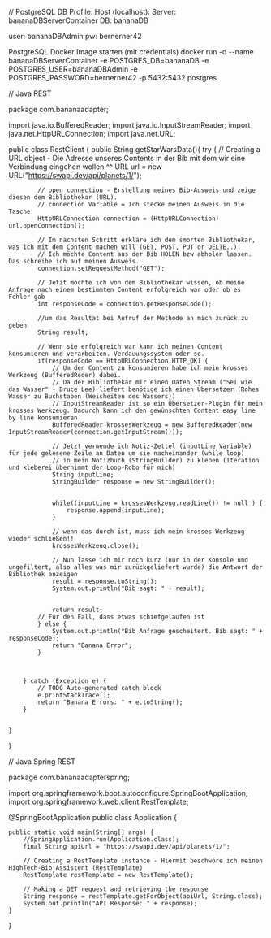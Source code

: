 // PostgreSQL DB Profile:
Host (localhost): 
Server: bananaDBServerContainer
DB: bananaDB

user: bananaDBAdmin
pw: bernerner42

PostgreSQL Docker Image starten (mit credentials)
docker run -d --name bananaDBServerContainer -e POSTGRES_DB=bananaDB -e POSTGRES_USER=bananaDBAdmin -e POSTGRES_PASSWORD=bernerner42 -p 5432:5432 postgres




// Java REST

package com.bananaadapter;

import java.io.BufferedReader;
import java.io.InputStreamReader;
import java.net.HttpURLConnection;
import java.net.URL;

public class RestClient {
    public String getStarWarsData(){
        try {
            // Creating a URL object -  Die Adresse unseres Contents in der Bib mit dem wir eine Verbindung eingehen wollen ^^
            URL url = new URL("https://swapi.dev/api/planets/1/");

            // open connection - Erstellung meines Bib-Ausweis und zeige diesen dem Bibliothekar (URL). 
            // connection Variable = Ich stecke meinen Ausweis in die Tasche
            HttpURLConnection connection = (HttpURLConnection) url.openConnection();

            // Im nächsten Schritt erkläre ich dem smorten Bibliothekar, was ich mit dem Content machen will (GET, POST, PUT or DELTE..).
            // Ich möchte Content aus der Bib HOLEN bzw abholen lassen. Das schreibe ich auf meinen Ausweis.
            connection.setRequestMethod("GET");

            // Jetzt möchte ich von dem Bibliothekar wissen, ob meine Anfrage nach einem bestimmten Content erfolgreich war oder ob es Fehler gab
            int responseCode = connection.getResponseCode();

            //um das Resultat bei Aufruf der Methode an mich zurück zu geben
            String result; 

            // Wenn sie erfolgreich war kann ich meinen Content konsumieren und verarbeiten. Verdauungssystem oder so.
            if(responseCode == HttpURLConnection.HTTP_OK) {
                // Um den Content zu konsumieren habe ich mein krosses Werkzeug (BufferedReder) dabei. 
                // Da der Bibliothekar mir einen Daten Stream ("Sei wie das Wasser" - Bruce Lee) liefert benötige ich einen Übersetzer (Rohes Wasser zu Buchstaben (Weisheiten des Wassers))
                // InputStreamReader ist so ein Übersetzer-Plugin für mein krosses Werkzeug. Dadurch kann ich den gewünschten Content easy line by line konsumieren 
                BufferedReader krossesWerkzeug = new BufferedReader(new InputStreamReader(connection.getInputStream()));

                // Jetzt verwende ich Notiz-Zettel (inputLine Variable) für jede gelesene Zeile an Daten um sie nacheinander (while loop) 
                // in mein Notizbuch (StringBuilder) zu kleben (Iteration und kleberei übernimmt der Loop-Robo für mich)
                String inputLine;
                StringBuilder response = new StringBuilder();
                

                while((inputLine = krossesWerkzeug.readLine()) != null ) {
                    response.append(inputLine);
                }

                // wenn das durch ist, muss ich mein krosses Werkzeug wieder schließen!!
                krossesWerkzeug.close();
                
                // Nun lasse ich mir noch kurz (nur in der Konsole und ungefiltert, also alles was mir zurückgeliefert wurde) die Antwort der Bibliothek anzeigen
                result = response.toString();
                System.out.println("Bib sagt: " + result);

                
                return result;
            // Für den Fall, dass etwas schiefgelaufen ist    
            } else {
                System.out.println("Bib Anfrage gescheitert. Bib sagt: " + responseCode);
                return "Banana Error";
            }

            

        } catch (Exception e) {
            // TODO Auto-generated catch block
            e.printStackTrace();
            return "Banana Errors: " + e.toString();
        }

        
    }
}

// Java Spring REST

package com.bananaadapterspring;

import org.springframework.boot.autoconfigure.SpringBootApplication;
import org.springframework.web.client.RestTemplate;

@SpringBootApplication
public class Application {

    public static void main(String[] args) {
        //SpringApplication.run(Application.class);
        final String apiUrl = "https://swapi.dev/api/planets/1/";
        
        // Creating a RestTemplate instance - Hiermit beschwöre ich meinen HighTech-Bib Assistent (RestTemplate)
        RestTemplate restTemplate = new RestTemplate();

        // Making a GET request and retrieving the response
        String response = restTemplate.getForObject(apiUrl, String.class);
        System.out.println("API Response: " + response);
    }
} 

